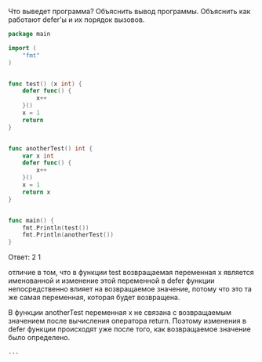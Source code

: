 Что выведет программа? Объяснить вывод программы. Объяснить как работают defer’ы и их порядок вызовов.

```go
package main

import (
	"fmt"
)


func test() (x int) {
	defer func() {
		x++
	}()
	x = 1
	return
}


func anotherTest() int {
	var x int
	defer func() {
		x++
	}()
	x = 1
	return x
}


func main() {
	fmt.Println(test())
	fmt.Println(anotherTest())
}
```

Ответ:
2
1

отличие в том, что в функции test возвращаемая переменная x является именованной и изменение этой переменной в defer функции непосредственно влияет на возвращаемое значение, потому что это та же самая переменная, которая будет возвращена.

В функции anotherTest переменная x не связана с возвращаемым значением после вычисления оператора return. Поэтому изменения в defer функции происходят уже после того, как возвращаемое значение было определено.



```
...

```
